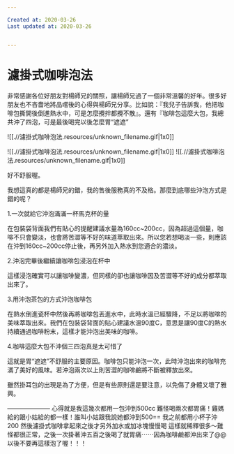 ```yaml
---

Created at: 2020-03-26
Last updated at: 2020-03-26


---
```


# 濾掛式咖啡泡法


非常感謝各位好朋友對楊師兄的關照，讓楊師兄過了一個非常溫馨的好年。很多好朋友也不吝嗇地將品嚐後的心得與楊師兄分享。比如說：『我兒子告訴我，他把咖啡包撕開後倒進熱水中，可是怎麼攪拌都攪不散』。還有『咖啡包這麼大包，我總共沖了四泡，可是最後喝完以後怎麼胃“遮遮”

![[.//濾掛式咖啡泡法.resources/unknown_filename.gif\|1x0]]

![[.//濾掛式咖啡泡法.resources/unknown_filename.gif\|1x0]]
![[.//濾掛式咖啡泡法.resources/unknown_filename.gif\|1x0]]

好不舒服喔。

我想這真的都是楊師兄的錯，我的售後服務真的不及格。那麼到底哪些沖泡方式是錯的呢？

1.一次就給它沖泡滿滿一杯馬克杯的量

在包裝袋背面我們有貼心的提醒建議水量為160cc~200cc，因為超過這個量，咖啡不只會變淡，也會將苦澀等不好的味道萃取出來。所以您若想喝淡一些，則應該在沖到160cc~200cc停止後，再另外加入熱水到您適合的濃淡。

2.沖泡完畢後繼續讓咖啡包浸泡在杯中

這樣浸泡確實可以讓咖啡變濃，但同樣的卻也讓咖啡因及苦澀等不好的成分都萃取出來了。

3.用沖泡茶包的方式沖泡咖啡包

在熱水倒進瓷杯中然後再將咖啡包丟進水中，此時水溫已經驟降，不足以將咖啡的美味萃取出來。我們在包裝袋背面的貼心建議水溫90度C，意思是讓90度C的熱水持續通過咖啡粉末，這樣才能沖泡出美味的咖啡。

4.咖啡這麼大包不沖個三四泡真是太可惜了

這就是胃“遮遮”不舒服的主要原因。咖啡包只能沖泡一次，此時沖泡出來的咖啡充滿了美好的風味。若沖泡兩次以上則苦澀的咖啡鹼將不斷被釋放出來。

雖然掛耳包的出現是為了方便，但是有些原則還是要注意，以免傷了身體又壞了雅興。

———————
心得就是我這幾次都用一包沖到500cc
難怪喝兩次都胃痛！雞媽給的跟小姑給的都一樣！誰叫小姑跟我說她都沖到500==
我之前都用小杯子沖200 然後濾掛式咖啡拿起來之後才另外加水或加冰塊慢慢喝 這樣就稀釋很多～難怪都很正常，之後一次掛著沖五百之後喝了就胃痛⋯⋯因為咖啡鹼都沖出來了@@以後不要再這樣泡了喔！！！

